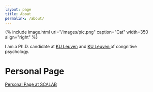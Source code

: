 ```yaml
---
layout: page
title: About
permalink: /about/
---
```


{% include image.html url="/images/pic.png" caption="Cat" width=350 align="right" %}

I am a Ph.D. candidate at <a href="https://www.univ-lille.fr"> KU Leuven</a> and <a href="https://www.kuleuven.be/kuleuven/"> KU Leuven </a> of congnitive psychology.

# Personal Page
[Personal Page at SCALAB](http://www.scalab.cnrs.fr/index.php/fr/trombinoscope/10-perso/153-miao-li)




